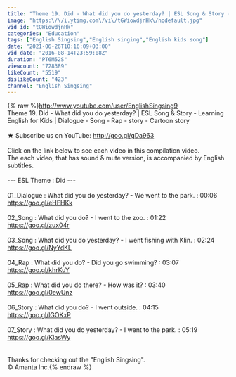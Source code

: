 ```yaml
---
title: "Theme 19. Did - What did you do yesterday? | ESL Song & Story - Learning English for Kids"
image: "https:\/\/i.ytimg.com\/vi\/tGWiowdjnHk\/hqdefault.jpg"
vid_id: "tGWiowdjnHk"
categories: "Education"
tags: ["English Singsing","English singing","English kids song"]
date: "2021-06-26T10:16:09+03:00"
vid_date: "2016-08-14T23:59:08Z"
duration: "PT6M52S"
viewcount: "728389"
likeCount: "5519"
dislikeCount: "423"
channel: "English Singsing"
---
```

{% raw %}<a rel="nofollow" target="blank" href="http://www.youtube.com/user/EnglishSingsing9">http://www.youtube.com/user/EnglishSingsing9</a><br />Theme 19. Did - What did you do yesterday? | ESL Song &amp; Story - Learning English for Kids | Dialogue - Song - Rap - story - Cartoon story<br /><br />★ Subscribe us on YouTube: <a rel="nofollow" target="blank" href="http://goo.gl/gDa963">http://goo.gl/gDa963</a><br /><br />Click on the link below to see each video in this compilation video.<br />The each video, that has sound &amp; mute version, is accompanied by English subtitles.<br /><br />--- ESL Theme : Did ---<br /><br />01_Dialogue : What did you do yesterday? - We went to the park. : 00:06<br /><a rel="nofollow" target="blank" href="https://goo.gl/eHFHKk">https://goo.gl/eHFHKk</a><br /><br />02_Song : What did you do? - I went to the zoo. : 01:22<br /><a rel="nofollow" target="blank" href="https://goo.gl/zux04r">https://goo.gl/zux04r</a><br /><br />03_Song : What did you do yesterday? - I went fishing with Klin. : 02:24<br /><a rel="nofollow" target="blank" href="https://goo.gl/NyYdKL">https://goo.gl/NyYdKL</a><br /><br />04_Rap : What did you do? - Did you go swimming? : 03:07<br /><a rel="nofollow" target="blank" href="https://goo.gl/khrKuY">https://goo.gl/khrKuY</a><br /><br />05_Rap : What did you do there? - How was it? : 03:40<br /><a rel="nofollow" target="blank" href="https://goo.gl/0ewUnz">https://goo.gl/0ewUnz</a><br /><br />06_Story : What did you do? - I went outside. : 04:15<br /><a rel="nofollow" target="blank" href="https://goo.gl/lGOKxP">https://goo.gl/lGOKxP</a><br /><br />07_Story : What did you do yesterday? - I went to the park. : 05:19<br /><a rel="nofollow" target="blank" href="https://goo.gl/KIasWy">https://goo.gl/KIasWy</a><br /><br /><br />Thanks for checking out the &quot;English Singsing&quot;.<br />© Amanta Inc.{% endraw %}
